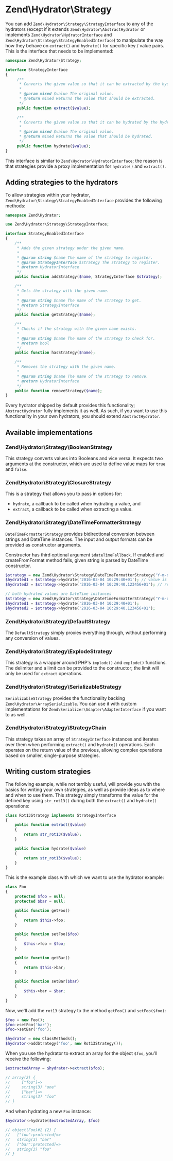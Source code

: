 # Zend\\Hydrator\\Strategy

You can add `Zend\Hydrator\Strategy\StrategyInterface` to any of the hydrators
(except if it extends `Zend\Hydrator\AbstractHydrator` or implements
`Zend\Hydrator\HydratorInterface` and `Zend\Hydrator\Strategy\StrategyEnabledInterface`)
to manipulate the way how they behave on `extract()` and `hydrate()` for
specific key / value pairs. This is the interface that needs to be implemented:

```php
namespace Zend\Hydrator\Strategy;

interface StrategyInterface
{
     /**
      * Converts the given value so that it can be extracted by the hydrator.
      *
      * @param mixed $value The original value.
      * @return mixed Returns the value that should be extracted.
      */
     public function extract($value);

     /**
      * Converts the given value so that it can be hydrated by the hydrator.
      *
      * @param mixed $value The original value.
      * @return mixed Returns the value that should be hydrated.
      */
     public function hydrate($value);
}
```

This interface is similar to `Zend\Hydrator\HydratorInterface`; the reason
is that strategies provide a proxy implementation for `hydrate()` and `extract()`.

## Adding strategies to the hydrators

To allow strategies within your hydrator, `Zend\Hydrator\Strategy\StrategyEnabledInterface`
provides the following methods:

```php
namespace Zend\Hydrator;

use Zend\Hydrator\Strategy\StrategyInterface;

interface StrategyEnabledInterface
{
    /**
     * Adds the given strategy under the given name.
     *
     * @param string $name The name of the strategy to register.
     * @param StrategyInterface $strategy The strategy to register.
     * @return HydratorInterface
     */
    public function addStrategy($name, StrategyInterface $strategy);

    /**
     * Gets the strategy with the given name.
     *
     * @param string $name The name of the strategy to get.
     * @return StrategyInterface
     */
    public function getStrategy($name);

    /**
     * Checks if the strategy with the given name exists.
     *
     * @param string $name The name of the strategy to check for.
     * @return bool
     */
    public function hasStrategy($name);

    /**
     * Removes the strategy with the given name.
     *
     * @param string $name The name of the strategy to remove.
     * @return HydratorInterface
     */
    public function removeStrategy($name);
}
```

Every hydrator shipped by default provides this functionality;
`AbstractHydrator` fully implements it as well. As such, if you want to use this
functionality in your own hydrators, you should extend `AbstractHydrator`.

## Available implementations

### Zend\\Hydrator\\Strategy\\BooleanStrategy

This strategy converts values into Booleans and vice versa. It expects two
arguments at the constructor, which are used to define value maps for `true` and
`false`.

### Zend\\Hydrator\\Strategy\\ClosureStrategy

This is a strategy that allows you to pass in options for:

- `hydrate`, a callback to be called when hydrating a value, and
- `extract`, a callback to be called when extracting a value.

### Zend\\Hydrator\\Strategy\\DateTimeFormatterStrategy

`DateTimeFormatterStrategy` provides bidirectional conversion between strings
and DateTime instances. The input and output formats can be provided as
constructor arguments.

Constructor has third optional argument `$dateTimeFallback`.
If enabled and createFromFormat method fails,
given string is parsed by DateTime constructor.

```php
$strategy = new Zend\Hydrator\Strategy\DateTimeFormatterStrategy('Y-m-d H:i:s.uP');
$hydrated1 = $strategy->hydrate('2016-03-04 10:29:40+01'); // value is not hydrated
$hydrated2 = $strategy->hydrate('2016-03-04 10:29:40.123456+01'); // returns DateTime instance

// both hydrated values are DateTime instances
$strategy = new Zend\Hydrator\Strategy\DateTimeFormatterStrategy('Y-m-d H:i:s.uP', null, true);
$hydrated1 = $strategy->hydrate('2016-03-04 10:29:40+01');
$hydrated2 = $strategy->hydrate('2016-03-04 10:29:40.123456+01');
```

### Zend\\Hydrator\\Strategy\\DefaultStrategy

The `DefaultStrategy` simply proxies everything through, without performing any
conversion of values.

### Zend\\Hydrator\\Strategy\\ExplodeStrategy

This strategy is a wrapper around PHP's `implode()` and `explode()` functions.
The delimiter and a limit can be provided to the constructor; the limit will
only be used for `extract` operations.

### Zend\\Hydrator\\Strategy\\SerializableStrategy

`SerializableStrategy` provides the functionality backing
`Zend\Hydrator\ArraySerializable`. You can use it with custom implementations
for `Zend\Serializer\Adapter\AdapterInterface` if you want to as well.

### Zend\\Hydrator\\Strategy\\StrategyChain

This strategy takes an array of `StrategyInterface` instances and iterates
over them when performing `extract()` and `hydrate()` operations. Each operates
on the return value of the previous, allowing complex operations based on
smaller, single-purpose strategies.

## Writing custom strategies

The following example, while not terribly useful, will provide you with the
basics for writing your own strategies, as well as provide ideas as to where and
when to use them. This strategy simply transforms the value for the defined key
using `str_rot13()` during both the `extract()` and `hydrate()` operations:

```php
class Rot13Strategy implements StrategyInterface
{
    public function extract($value)
    {
        return str_rot13($value);
    }

    public function hydrate($value)
    {
        return str_rot13($value);
    }
}
```

This is the example class with which we want to use the hydrator example:

```php
class Foo
{
    protected $foo = null;
    protected $bar = null;

    public function getFoo()
    {
        return $this->foo;
    }

    public function setFoo($foo)
    {
        $this->foo = $foo;
    }

    public function getBar()
    {
        return $this->bar;
    }

    public function setBar($bar)
    {
        $this->bar = $bar;
    }
}
```

Now, we'll add the `rot13` strategy to the method `getFoo()` and `setFoo($foo)`:

```php
$foo = new Foo();
$foo->setFoo('bar');
$foo->setBar('foo');

$hydrator = new ClassMethods();
$hydrator->addStrategy('foo', new Rot13Strategy());
```

When you use the hydrator to extract an array for the object `$foo`, you'll
receive the following:

```php
$extractedArray = $hydrator->extract($foo);

// array(2) {
//     ["foo"]=>
//     string(3) "one"
//     ["bar"]=>
//     string(3) "foo"
// }
```

And when hydrating a new `Foo` instance:

```php
$hydrator->hydrate($extractedArray, $foo)

// object(Foo)#2 (2) {
//   ["foo":protected]=>
//   string(3) "bar"
//   ["bar":protected]=>
//   string(3) "foo"
// }
```

